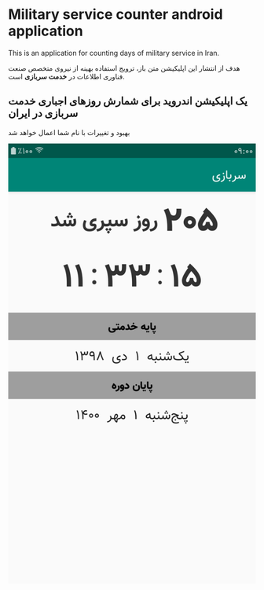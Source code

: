
# Military service counter android application

This is an application for counting days of military service in Iran.

هدف از انتشار این اپلیکیشن متن باز، ترویج استفاده بهینه از نیروی متخصص صنعت فناوری اطلاعات در **خدمت سربازی** است.

## یک اپلیکیشن اندروید برای شمارش روزهای اجباری خدمت سربازی در ایران 

بهبود و تغییرات با نام شما اعمال خواهد شد


![ScreemShot](https://github.com/shahabsaalami/Military-service-counter-app/blob/master/screen_shot_1.png?raw=true)

